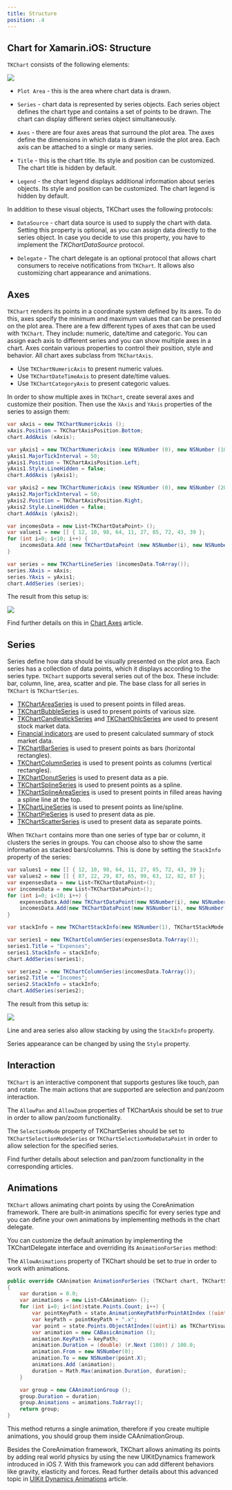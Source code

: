 ```yaml
---
title: Structure
position: .4
---
```


## Chart for Xamarin.iOS: Structure

<code>TKChart</code> consists of the following elements:

![](../images/chart-overview006.png)

- <code>Plot Area</code> - this is the area where chart data is drawn.

- <code>Series</code> - chart data is represented by series objects. Each series object defines the chart type and contains a set of points to be drawn. The chart can display different series object simultaneously.

- <code>Axes</code> - there are four axes areas that surround the plot area. The axes define the dimensions in which data is drawn inside the plot area. Each axis can be attached to a single or many series.

- <code>Title</code> - this is the chart title. Its style and position can be customized. The chart title is hidden by default.

- <code>Legend</code> - the chart legend displays additional information about series objects. Its style and position can be customized. The chart legend is hidden by default.

In addition to these visual objects, TKChart uses the following protocols:

- <code>DataSource</code> - chart data source is used to supply the chart with data. Setting this property is optional, as you can assign data directly to the series object. In case you decide to use this property, you have to implement the *TKChartDataSource* protocol.

- <code>Delegate</code> - The chart delegate is an optional protocol that allows chart consumers to receive notifications from <code>TKChart</code>. It allows also customizing chart appearance and animations.

## Axes ##

<code>TKChart</code> renders its points in a coordinate system defined by its axes. To do this, axes specify the minimum and maximum values that can be presented on the plot area. There are a few different types of axes that can be used with <code>TKChart</code>. They include: numeric, date/time and categoric. You can assign each axis to different series and you can show multiple axes in a chart. Axes contain various properties to control their position, style and behavior. All chart axes subclass from <code>TKChartAxis</code>.

- Use <code>TKChartNumericAxis</code> to present numeric values.
- Use <code>TKChartDateTimeAxis</code> to present date/time values.
- Use <code>TKChartCategoryAxis</code> to present categoric values.

In order to show multiple axes in <code>TKChart</code>, create several axes and customize their position. Then use the <code>XAxis</code> and <code>YAxis</code> properties of the series to assign them:

```C#
var xAxis = new TKChartNumericAxis ();
xAxis.Position = TKChartAxisPosition.Bottom;
chart.AddAxis (xAxis);

var yAxis1 = new TKChartNumericAxis (new NSNumber (0), new NSNumber (100));
yAxis1.MajorTickInterval = 50;
yAxis1.Position = TKChartAxisPosition.Left;
yAxis1.Style.LineHidden = false;
chart.AddAxis (yAxis1);

var yAxis2 = new TKChartNumericAxis (new NSNumber (0), new NSNumber (200));
yAxis2.MajorTickInterval = 50;
yAxis2.Position = TKChartAxisPosition.Right;
yAxis2.Style.LineHidden = false;
chart.AddAxis (yAxis2);

var incomesData = new List<TKChartDataPoint> ();
var values1 = new [] { 12, 10, 98, 64, 11, 27, 85, 72, 43, 39 };
for (int i=0; i<10; i++) {
    incomesData.Add (new TKChartDataPoint (new NSNumber(i), new NSNumber(values1 [i])));
}

var series = new TKChartLineSeries (incomesData.ToArray());
series.XAxis = xAxis;
series.YAxis = yAxis1;
chart.AddSeries (series);
```

The result from this setup is:

![](../images/chart-overview007.png)

Find further details on this in [Chart Axes](axes/axes) article.

## Series ##

Series define how data should be visually presented on the plot area. Each series has a collection of data points, which it displays according to the series type. <code>TKChart</code> supports several series out of the box. These include: bar, column, line, area, scatter and pie. The base class for all series in <code>TKChart</code> is <code>TKChartSeries</code>.

- [TKChartAreaSeries](series/area) is used to present points in filled areas.
- [TKChartBubbleSeries](series/bubble) is used to present points of various size.
- [TKChartCandlestickSeries](series/candlestick) and [TKChartOhlcSeries](series/ohlc) are used to present stock market data.
- [Financial indicators](series/candlestick) are used to present calculated summary of stock market data.
- [TKChartBarSeries](series/bar) is used to present points as bars (horizontal rectangles).
- [TKChartColumnSeries](series/column) is used to present points as columns (vertical rectangles).
- [TKChartDonutSeries](series/donut) is used to present data as a pie.
- [TKChartSplineSeries](series/spline) is used to present points as a spline.
- [TKChartSplineAreaSeries](series/area) is used to present points in filled areas having a spline line at the top.
- [TKChartLineSeries](series/line) is used to present points as line/spline.
- [TKChartPieSeries](series/pie) is used to present data as pie.
- [TKChartScatterSeries](series/scatter) is used to present data as separate points.

When <code>TKChart</code> contains more than one series of type bar or column, it clusters the series in groups. You can choose also to show the same information as stacked bars/columns. This is done by setting the <code>StackInfo</code> property of the series:

```C#
var values1 = new [] { 12, 10, 98, 64, 11, 27, 85, 72, 43, 39 };
var values2 = new [] { 87, 22, 29, 87, 65, 99, 63, 12, 82, 87 };
var expensesData = new List<TKChartDataPoint>();
var incomesData = new List<TKChartDataPoint>();
for (int i=0; i<10; i++) {
    expensesData.Add(new TKChartDataPoint(new NSNumber(i), new NSNumber(values2[i])));
    incomesData.Add(new TKChartDataPoint(new NSNumber(i), new NSNumber(values1[i])));
}

var stackInfo = new TKChartStackInfo(new NSNumber(1), TKChartStackMode.Stack);

var series1 = new TKChartColumnSeries(expensesData.ToArray());
series1.Title = "Expenses";
series1.StackInfo = stackInfo;
chart.AddSeries(series1);

var series2 = new TKChartColumnSeries(incomesData.ToArray());
series2.Title = "Incomes";
series2.StackInfo = stackInfo;
chart.AddSeries(series2);
```

The result from this setup is:

![](../images/chart-overview008.png)

Line and area series also allow stacking by using the <code>StackInfo</code> property.

Series appearance can be changed by using the <code>Style</code> property.

## Interaction ##

<code>TKChart</code> is an interactive component that supports gestures like touch, pan and rotate. The main actions that are supported are selection and pan/zoom interaction.

The <code>AllowPan</code> and <code>AllowZoom</code> properties of TKChartAxis should be set to *true* in order to allow pan/zoom functionality.

The <code>SelectionMode</code> property of TKChartSeries should be set to <code>TKChartSelectionModeSeries</code> or <code>TKChartSelectionModeDataPoint</code> in order to allow selection for the specified series.

Find further details about selection and pan/zoom functionality in the corresponding articles.

## Animations ##

<code>TKChart</code> allows animating chart points by using the CoreAnimation framework. There are built-in animations specific for every series type and you can define your own animations by implementing methods in the chart delegate.

You can customize the default animation by implementing the TKChartDelegate interface and overriding its <code>AnimationForSeries</code> method:

The <code>АllowAnimations</code> property of TKChart should be set to *true* in order to work with animations.

```C#
public override CAAnimation AnimationForSeries (TKChart chart, TKChartSeries series, TKChartSeriesRenderState state, CGRect rect)
{
    var duration = 0.0;
    var animations = new List<CAAnimation> ();
    for (int i=0; i<(int)state.Points.Count; i++) {
        var pointKeyPath = state.AnimationKeyPathForPointAtIndex ((uint)i);
        var keyPath = pointKeyPath + ".x";
        var point = state.Points.ObjectAtIndex((uint)i) as TKChartVisualPoint;
        var animation = new CABasicAnimation ();
        animation.KeyPath = keyPath;
        animation.Duration = (double) (r.Next (100)) / 100.0;
        animation.From = new NSNumber(0);
        animation.To = new NSNumber(point.X);
        animations.Add (animation);
        duration = Math.Max(animation.Duration, duration);
    }

    var group = new CAAnimationGroup ();
    group.Duration = duration;
    group.Animations = animations.ToArray();
    return group;
}
```

This method returns a single animation, therefore if you create multiple animations, you should group them inside CAAnimationGroup.

Besides the CoreAnimation framework, </code>TKChart</code> allows animating its points by adding real world physics by using the new UIKitDynamics framework introduced in iOS 7. With this framework you can add different behaviors like gravity, elasticity and forces. Read further details about this advanced topic in [UIKit Dynamics Animations](animations/custom-uikit-dynamics) article.

